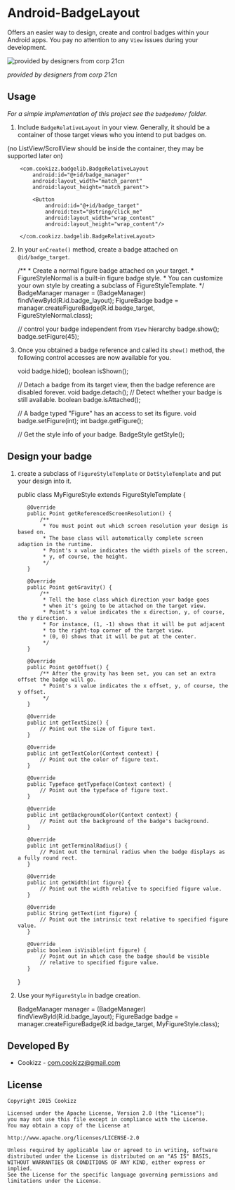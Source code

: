 # Android-BadgeLayout
Offers an easier way to design, create and control badges within your Android apps. You pay no attention to any `View` issues during your development.

![provided by designers from corp 21cn](https://github.com/Cookizz/Android-BadgeLayout/blob/master/badgedemo/src/main/res/raw/badgesample.png)

*provided by designers from corp 21cn*

## Usage
*For a simple implementation of this project see the `badgedemo/` folder.*

  1. Include `BadgeRelativeLayout` in your view. Generally, it should be a container of those target views who you intend to put badges on.
  
  (no ListView/ScrollView should be inside the container, they may be supported later on)
  
        <com.cookizz.badgelib.BadgeRelativeLayout
            android:id="@+id/badge_manager"
            android:layout_width="match_parent"
            android:layout_height="match_parent">
            
            <Button
                android:id="@+id/badge_target"
                android:text="@string/click_me"
                android:layout_width="wrap_content"
                android:layout_height="wrap_content"/>

        </com.cookizz.badgelib.BadgeRelativeLayout>

  2. In your `onCreate()` method, create a badge attached on `@id/badge_target`.

        /**
         * Create a normal figure badge attached on your target.
         * FigureStyleNormal is a built-in figure badge style.
         * You can customize your own style by creating a subclass of FigureStyleTemplate.
         */
        BadgeManager manager = (BadgeManager) findViewById(R.id.badge_layout);
        FigureBadge badge = manager.createFigureBadge(R.id.badge_target, FigureStyleNormal.class);
        
        // control your badge independent from `View` hierarchy
        badge.show();
        badge.setFigure(45);
    
  3. Once you obtained a badge reference and called its `show()` method, the following control accesses are now available for you.

        void badge.hide();
        boolean isShown();
        
        // Detach a badge from its target view, then the badge reference are disabled forever.
        void badge.detach();
        // Detect whether your badge is still available.
        boolean badge.isAttached();
        
        // A badge typed "Figure" has an access to set its figure.
        void badge.setFigure(int);
        int badge.getFigure();
        
        // Get the style info of your badge.
        BadgeStyle getStyle();

## Design your badge
  
  1. create a subclass of `FigureStyleTemplate` or `DotStyleTemplate` and put your design into it.
  
        public class MyFigureStyle extends FigureStyleTemplate {
        
            @Override
            public Point getReferencedScreenResolution() {
                /** 
                 * You must point out which screen resolution your design is based on.
                 * The base class will automatically complete screen adaption in the runtime.
                 * Point's x value indicates the width pixels of the screen,
                 * y, of course, the height.
                 */
            }
        
            @Override
            public Point getGravity() {
                /**
                 * Tell the base class which direction your badge goes
                 * when it's going to be attached on the target view.
                 * Point's x value indicates the x direction, y, of course, the y direction.
                 * For instance, (1, -1) shows that it will be put adjacent
                 * to the right-top corner of the target view.
                 * (0, 0) shows that it will be put at the center.
                 */
            }
        
            @Override
            public Point getOffset() {
                /** After the gravity has been set, you can set an extra offset the badge will go.
                 * Point's x value indicates the x offset, y, of course, the y offset.
                 */
            }
            
            @Override
            public int getTextSize() {
                // Point out the size of figure text.
            }
        
            @Override
            public int getTextColor(Context context) {
                // Point out the color of figure text.
            }
        
            @Override
            public Typeface getTypeface(Context context) {
                // Point out the typeface of figure text.
            }
        
            @Override
            public int getBackgroundColor(Context context) {
                // Point out the background of the badge's background.
            }
        
            @Override
            public int getTerminalRadius() {
                // Point out the terminal radius when the badge displays as a fully round rect.
            }
        
            @Override
            public int getWidth(int figure) {
                // Point out the width relative to specified figure value.
            }
        
            @Override
            public String getText(int figure) {
                // Point out the intrinsic text relative to specified figure value.
            }
        
            @Override
            public boolean isVisible(int figure) {
                // Point out in which case the badge should be visible
                // relative to specified figure value.
            }
        }
    
  2. Use your `MyFigureStyle` in badge creation.

        BadgeManager manager = (BadgeManager) findViewById(R.id.badge_layout);
        FigureBadge badge = manager.createFigureBadge(R.id.badge_target, MyFigureStyle.class);

## Developed By

  * Cookizz - <com.cookizz@gmail.com>

## License

    Copyright 2015 Cookizz

    Licensed under the Apache License, Version 2.0 (the "License");
    you may not use this file except in compliance with the License.
    You may obtain a copy of the License at

    http://www.apache.org/licenses/LICENSE-2.0

    Unless required by applicable law or agreed to in writing, software
    distributed under the License is distributed on an "AS IS" BASIS,
    WITHOUT WARRANTIES OR CONDITIONS OF ANY KIND, either express or implied.
    See the License for the specific language governing permissions and
    limitations under the License.

